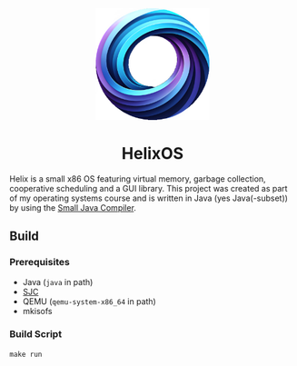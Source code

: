 <p align="center"> 
    <img src="resources\logo_s.png" width="200" title="logo">
</p>

<h1 align="center">HelixOS</h1>

Helix is a small x86 OS featuring virtual memory, garbage collection, cooperative scheduling and a GUI library.
This project was created as part of my operating systems course and is written in Java (yes Java(-subset)) by using the [Small Java Compiler](https://fam-frenz.de/stefan/compiler.html).

## Build

### Prerequisites

- Java (`java` in path)
- [SJC](https://fam-frenz.de/stefan/compiler.html)
- QEMU (`qemu-system-x86_64` in path)
- mkisofs

### Build Script

```
make run
```
